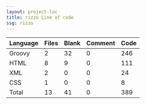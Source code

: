 ```yaml
---
layout: project-loc
title: rizzo Line of code
ssg: rizzo
---
```

<div class="table-responsive">
<table class="table">
<thead><tr>
<th>Language</th>
<th>Files</th>
<th>Blank</th>
<th>Comment</th>
<th>Code</th>
</tr></thead><tbody>
<tr><td>Groovy</td><td> 2</td><td> 32</td><td> 0</td><td> 246</td></tr>
<tr><td>HTML</td><td> 8</td><td> 9</td><td> 0</td><td> 111</td></tr>
<tr><td>XML</td><td> 2</td><td> 0</td><td> 0</td><td> 24</td></tr>
<tr><td>CSS</td><td> 1</td><td> 0</td><td> 0</td><td> 8</td></tr>
<tr><td>Total</td><td>13</td><td>41</td><td>0</td><td>389</td></tr>
</tbody></table></div>
